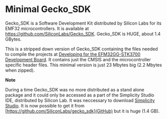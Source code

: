 Minimal Gecko_SDK
=================

 Gecko_SDK is a Software Development Kit distributed by Silicon Labs for its EMF32 microcontrollers. It is available at https://github.com/SiliconLabs/Gecko_SDK. Gecko_SDK is HUGE, about 1.4 GBytes.

This is a stripped down version of Gecko_SDK containing the files needed to compile the projects at [Developing for the EFM32GG-STK3700 Development Board](https://github.com/hans-jorg/efm32gg-stk3700-gcc-cmsis). It contains just the CMSIS and the microcontroller specific header files. This minimal version is just 23 Mbytes big (2.2 Mbytes when zipped). 


**Note**

During a time Gecko_SDK was no more distributed as a stand alone package and it could only be accessed as a part of the Simplicity Studio IDE, distributed by Silicon Lab. It was neccessary to download [Simplicity Studio](http://www.silabs.com/simplicity). It is now possible to get it from [https://github.com/SiliconLabs/gecko_sdk](GitHub) but it is huge (1.4 GB).


